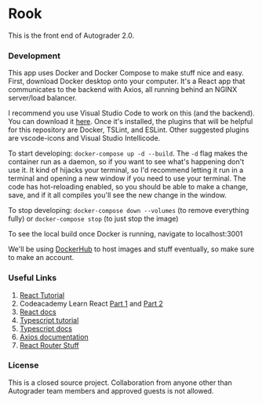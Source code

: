 # Rook

This is the front end of Autograder 2.0.

### Development
This app uses Docker and Docker Compose to make stuff nice and easy. First, download
Docker desktop onto your computer. It's a React app that communicates to the backend
with Axios, all running behind an NGINX server/load balancer.


I recommend you use Visual Studio Code to work on this (and the backend). You can
download it <a href="https://code.visualstudio.com" target="_blank">here</a>. Once it's installed,
the plugins that will be helpful for this repository are Docker, TSLint, and ESLint. Other suggested
plugins are vscode-icons and Visual Studio Intellicode.


To start developing: `docker-compose up -d --build`. The `-d` flag makes the
container run as a daemon, so if you want to see what's happening don't use it.
It kind of hijacks your terminal, so I'd recommend letting it run in a terminal
and opening a new window if you need to use your terminal. The code has
hot-reloading enabled, so you should be able to make a change, save, and if it
all compiles you'll see the new change in the window.


To stop developing: `docker-compose down --volumes` (to remove everything fully) or `docker-compose stop` (to just stop the image)

To see the local build once Docker is running, navigate to localhost:3001

We'll be using <a href="hub.docker.com" target="_blank">DockerHub</a> to host images and stuff eventually,
so make sure to make an account.

### Useful Links
1. <a href="https://reactjs.org/tutorial/tutorial.html" target="_blank">React Tutorial</a>
2. Codeacademy Learn React <a href="https://www.codecademy.com/learn/react-101" target="_blank">Part 1</a> and <a href="https://www.codecademy.com/learn/react-102" target="_blank">Part 2</a>
3. <a href="https://reactjs.org/docs/react-api.html" target="_blank">React docs</a>
4. <a href="https://www.tutorialspoint.com/typescript/index.htm" target="_blank">Typescript tutorial</a>
5. <a href="https://www.typescriptlang.org/docs/home.html" target="_blank">Typescript docs</a>
6. <a href="https://github.com/axios/axios" target="_blank">Axios documentation</a>
7. <a href="https://mherman.org/blog/dockerizing-a-react-app/#react-router-and-nginx" target="_blank">React Router Stuff</a>

### License
This is a closed source project. Collaboration from anyone other than Autograder team members and approved
guests is not allowed.
